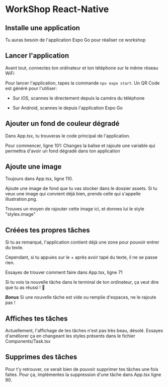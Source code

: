 # WorkShop React-Native

## Installe une application

Tu auras besoin de l'application Expo Go pour réaliser ce workshop

## Lancer l'application

Avant tout, connectes ton ordinateur et ton téléphone sur le même réseau WiFi

Pour lancer l'application, tapes la commande `npx expo start`. Un QR Code est généré pour l'utiliser:

- Sur iOS, scannes le directement depuis la caméra du téléphone

- Sur Android, scannes le depuis l'application Expo Go

## Ajouter un fond de couleur dégradé

Dans App.tsx, tu trouveras le code principal de l'application.

Pour commencer, ligne 101: Changes la balise et rajoute une variable qui permettra d'avoir un fond dégradé dans ton application

## Ajoute une image

Toujours dans App.tsx, ligne 110.

Ajoute une image de fond que tu vas stocker dans le dossier assets. Si tu veux une image qui convient déjà bien, prends celle qui s'appelle illustration.png.

Trouves un moyen de rajouter cette image ici, et donnes lui le style "styles.image"

## Créées tes propres tâches

Si tu as remarqué, l'application contient déjà une zone pour pouvoir entrer du texte.

Cependant, si tu appuies sur le + après avoir tapé du texte, il ne se passe rien.

Essayes de trouver comment faire dans App.tsx, ligne 71

Si tu vois ta nouvelle tâche dans le terminal de ton ordinateur, ça veut dire que tu as réussi ! 🎉

**_Bonus_** Si une nouvelle tâche est vide ou remplie d'espaces, ne le rajoute pas !

## Affiches tes tâches

Actuellement, l'affichage de tes tâches n'est pas très beau, désolé. Essayes d'améliorer ça en changeant les styles présents dans le fichier Components/Task.tsx

## Supprimes des tâches

Pour t'y retrouver, ce serait bien de pouvoir supprimer tes tâches une fois faites. Pour ça, implémentes la suppression d'une tâche dans App.tsx ligne 90.
